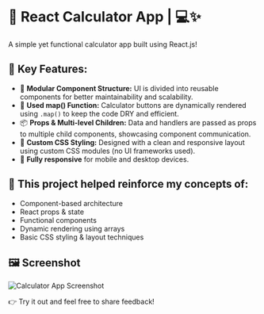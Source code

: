 # 🚀 React Calculator App | 💻✨

A simple yet functional calculator app built using React.js!

## 🔧 Key Features:

- 🧩 **Modular Component Structure:** UI is divided into reusable components for better maintainability and scalability.
- 🔁 **Used map() Function:** Calculator buttons are dynamically rendered using `.map()` to keep the code DRY and efficient.
- 📦 **Props & Multi-level Children:** Data and handlers are passed as props to multiple child components, showcasing component communication.
- 🎨 **Custom CSS Styling:** Designed with a clean and responsive layout using custom CSS modules (no UI frameworks used).
- 📱 **Fully responsive** for mobile and desktop devices.

## 🧠 This project helped reinforce my concepts of:

- Component-based architecture
- React props & state
- Functional components
- Dynamic rendering using arrays
- Basic CSS styling & layout techniques

## 🖼️ Screenshot

![Calculator App Screenshot](<img width="406" height="563" alt="image" src="https://github.com/user-attachments/assets/4012ca7f-fa04-4d9e-be9d-5f3b7c9ddab2" />
)

👉 Try it out and feel free to share feedback!
